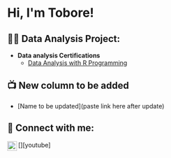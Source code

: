 <h1>Hi, I'm Tobore!

<h2>👨‍💻 Data Analysis Project:</h2>

- <b>Data analysis Certifications</b>
  - [Data Analysis with R Programming](https://www.coursera.org/account/accomplishments/certificate/NWVPMUAV7QEJ)

<h2>📺 New column to be added</h2>

- [Name to be updated](paste link here after update)


<h2> 🤳 Connect with me:</h2>

[<img align="left" alt="JoshMadakor | YouTube" width="22px" src="https://cdn.jsdelivr.net/npm/simple-icons@v3/icons/youtube.svg" />][youtube]


<!--
**joshmadakor1/joshmadakor1** is a ✨ _special_ ✨ repository because its `README.md` (this file) appears on your GitHub profile.

Here are some ideas to get you started:

- 🔭 I’m currently working on ...
- 🌱 I’m currently learning ...
- 👯 I’m looking to collaborate on ...
- 🤔 I’m looking for help with ...
- 💬 Ask me about ...
- 📫 How to reach me: ...
- 😄 Pronouns: ...
- ⚡ Fun fact: ...
-->
